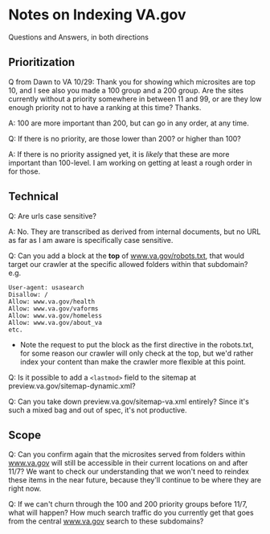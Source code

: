 # Notes on Indexing VA.gov
Questions and Answers, in both directions

## Prioritization

Q from Dawn to VA 10/29:
Thank you for showing which microsites are top 10, and I see also you made a 100 group and a 200 group. Are the sites currently without a priority somewhere in between 11 and 99, or are they low enough priority not to have a ranking at this time? Thanks.

A: 100 are more important than 200, but can go in any order, at any time.

Q: If there is no priority, are those lower than 200? or higher than 100?
  
A: If there is no priority assigned yet, it is _likely_ that these are more important than 100-level. I am working on getting at least a rough order in for those.
  
## Technical  

Q: Are urls case sensitive?

A: No. They are transcribed as derived from internal documents, but no URL as far as I am aware is specifically case sensitive.

Q: Can you add a block at the **top** of www.va.gov/robots.txt, that would target our crawler at the specific allowed folders within that subdomain? e.g. 
```
User-agent: usasearch
Disallow: /
Allow: www.va.gov/health
Allow: www.va.gov/vaforms
Allow: www.va.gov/homeless
Allow: www.va.gov/about_va
etc.
```
* Note the request to put the block as the first directive in the robots.txt, for some reason our crawler will only check at the top, but we'd rather index your content than make the crawler more flexible at this point.

Q: Is it possible to add a `<lastmod>` field to the sitemap at preview.va.gov/sitemap-dynamic.xml?

Q: Can you take down preview.va.gov/sitemap-va.xml entirely? Since it's such a mixed bag and out of spec, it's not productive.

## Scope

Q: Can you confirm again that the microsites served from folders within www.va.gov will still be accessible in their current locations on and after 11/7? We want to check our understanding that we won't need to reindex these items in the near future, because they'll continue to be where they are right now.

Q: If we can't churn through the 100 and 200 priority groups before 11/7, what will happen? How much search traffic do you currently get that goes from the central www.va.gov search to these subdomains?
